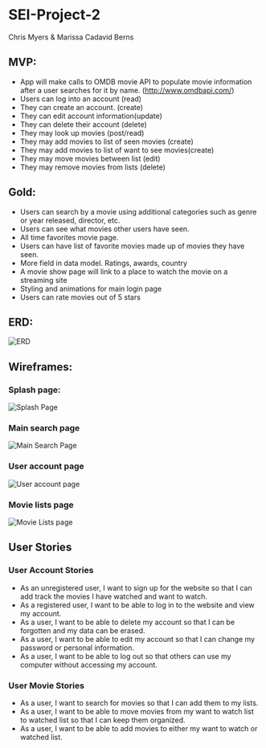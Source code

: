 # SEI-Project-2

Chris Myers & Marissa Cadavid Berns

## MVP:

* App will make calls to OMDB movie API to populate movie information after a user searches for it by name. (http://www.omdbapi.com/)
* Users can log into an account (read)
* They can create an  account. (create)
* They can edit account information(update)
* They can delete their account (delete)
* They may look up movies (post/read)
* They may add movies to list of seen movies (create)
* They may add movies to list of want to see movies(create)
* They may move movies between list (edit)
* They may remove movies from lists (delete)


## Gold:

* Users can search by a movie using additional categories such as genre or year released, director, etc.
* Users can see what movies other users have seen.
* All time favorites movie page.
* Users can have list of favorite movies made up of movies they have seen.
* More field in data model. Ratings, awards, country
* A movie show page will link to a place to watch the movie on a streaming site
* Styling and animations for main login page 
* Users can rate movies out of 5 stars


## ERD:

![ERD](https://i.imgur.com/AyiwWaR.png)

## Wireframes:

### Splash page:
![Splash Page](https://i.imgur.com/5PwX1nY.jpg)

### Main search page
![Main Search Page](https://i.imgur.com/AbF5dYI.jpg)

### User account page
![User account page](https://i.imgur.com/Q7gAOy8.jpg)

### Movie lists page
![Movie Lists page](https://i.imgur.com/Cj57cvg.jpg)

## User Stories

### User Account Stories
* As an unregistered user, I want to sign up for the website so that I can add track the movies I have watched and want to watch.
* As a registered user, I want to be able to log in to the website and view my account.
* As a user, I want to be able to delete my account so that I can be forgotten and my data can be erased.
* As a user, I want to be able to edit my account so that I can change my password or personal information.
* As a user, I want to be able to log out so that others can use my computer without accessing my account.

### User Movie Stories
* As a user, I want to search for movies so that I can add them to my lists.
* As a user, I want to be able to move movies from my want to watch list to watched list so that I can keep them organized.
* As a user, I want to be able to add movies to either my want to watch or watched list.



